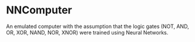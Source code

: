 # NNComputer

An emulated computer with the assumption that the logic gates (NOT, AND, OR, XOR, NAND, NOR, XNOR)
were trained using Neural Networks.
